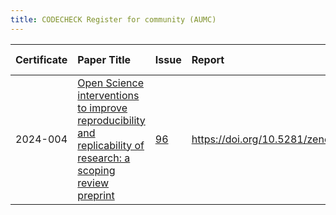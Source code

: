 ```yaml
---
title: CODECHECK Register for community (AUMC)
---
```



|Certificate |Paper Title                                                                                                     |Issue |Report                                  |Check date |
|:-------|:--------------------------------|:---|:--------------------------|:----------|
|2024-004    |[Open Science interventions to improve reproducibility and replicability of research: a scoping review preprint ](https://doi.org/10.31222/osf.io/a8rmu)|[96](https://github.com/codecheckers/register/issues/96)|https://doi.org/10.5281/zenodo.13364677 |2024-08-01 |
